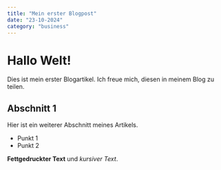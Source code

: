 ```yaml
---
title: "Mein erster Blogpost"
date: "23-10-2024"
category: "business"
---
```


# Hallo Welt!

Dies ist mein erster Blogartikel. Ich freue mich, diesen in meinem Blog zu teilen.

## Abschnitt 1

Hier ist ein weiterer Abschnitt meines Artikels.

- Punkt 1
- Punkt 2

**Fettgedruckter Text** und _kursiver Text_.
